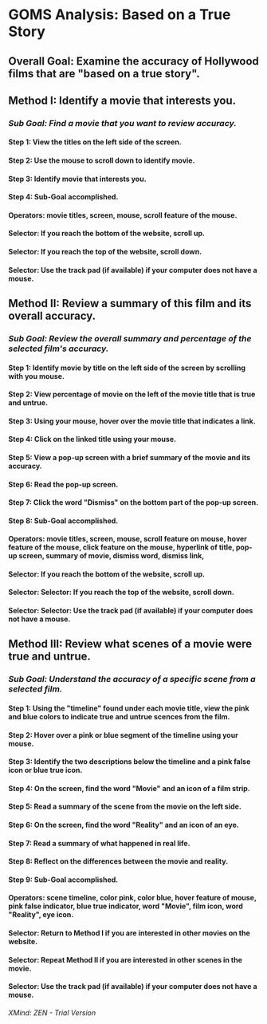 # GOMS Analysis: Based on a True Story
## Overall Goal:  Examine the accuracy of Hollywood films that are "based on a true story". 

## Method I:  Identify a movie that interests you.  
### *Sub Goal: Find a movie that you want to review accuracy.* 
#### Step 1:  View the titles on the left side of the  screen.
#### Step 2:  Use the mouse to scroll down to identify movie.
#### Step 3:  Identify movie that interests you.
#### Step 4:  Sub-Goal accomplished.
#### Operators: movie titles, screen, mouse, scroll feature of the mouse.
#### Selector:  If you reach the bottom of the website, scroll up.
#### Selector:  If you reach the top of the website, scroll down. 
#### Selector:  Use the track pad (if available) if your computer does not have a mouse.   


## Method II:  Review a summary of this film and its overall accuracy.  
### *Sub Goal:  Review the overall summary and percentage of the selected film's accuracy.*
#### Step 1:  Identify movie by title on the left side of the screen by scrolling with you mouse.
#### Step 2:  View percentage of movie on the left of the movie title that is true and untrue.
#### Step 3:  Using your mouse, hover over the movie title that indicates a link.
#### Step 4:  Click on the linked title using your mouse.  
#### Step 5:  View a pop-up screen with a brief summary of the movie and its accuracy.  
#### Step 6:  Read the pop-up screen.
#### Step 7:  Click the word "Dismiss" on the bottom part of the pop-up screen.
#### Step 8:  Sub-Goal accomplished.
#### Operators:  movie titles, screen, mouse, scroll feature on mouse, hover feature of the mouse, click feature on the mouse, hyperlink of title, pop-up screen, summary of movie, dismiss word, dismiss link, 
#### Selector:  If you reach the bottom of the website, scroll up.
#### Selector:  Selector:  If you reach the top of the website, scroll down. 
#### Selector:  Selector:  Use the track pad (if available) if your computer does not have a mouse.   

## Method III:  Review what scenes of a movie were true and untrue.  
### *Sub Goal:  Understand the accuracy of a specific scene from a selected film.*  
#### Step 1:  Using the "timeline" found under each movie title, view the pink and blue colors to indicate true and untrue scences from the film.
#### Step 2:  Hover over a pink or blue segment of the timeline using your mouse.
#### Step 3:  Identify the two descriptions below the timeline and a pink false icon or blue true icon.   
#### Step 4:  On the screen, find the word "Movie" and an icon of a film strip.
#### Step 5:  Read a summary of the scene from the movie on the left side.
#### Step 6:  On the screen, find the word "Reality" and an icon of an eye.
#### Step 7:  Read a summary of what happened in real life.
#### Step 8:  Reflect on the differences between the movie and reality. 
#### Step 9:  Sub-Goal accomplished.  
#### Operators:  scene timeline, color pink, color blue, hover  feature of mouse, pink false indicator, blue true indicator, word "Movie", film icon, word "Reality", eye icon.
#### Selector:  Return to Method I if you are interested in other movies on the website. 
#### Selector:  Repeat Method II if you are interested in other scenes in the movie.
#### Selector:  Use the track pad (if available) if your computer does not have a mouse.   


*XMind: ZEN - Trial Version*